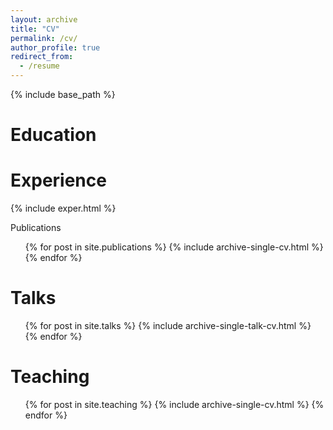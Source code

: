 ```yaml
---
layout: archive
title: "CV"
permalink: /cv/
author_profile: true
redirect_from:
  - /resume
---
```


{% include base_path %}

Education
======

Experience
======
<DL>{% include exper.html %}  </DL

Publications
======
  <ul>{% for post in site.publications %}
    {% include archive-single-cv.html %}
  {% endfor %}</ul>

Talks
======
  <ul>{% for post in site.talks %}
    {% include archive-single-talk-cv.html %}
  {% endfor %}</ul>

Teaching
======
  <ul>{% for post in site.teaching %}
    {% include archive-single-cv.html %}
  {% endfor %}</ul>
